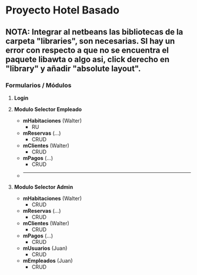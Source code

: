 # Proyecto Hotel Basado

## NOTA: Integrar al netbeans las bibliotecas de la carpeta "libraries", son necesarias. SI hay un error con respecto a que no se encuentra el paquete libawta o algo asi, click derecho en "library" y añadir "absolute layout".

### Formularios / Módulos
1. **Login**

2. **Modulo Selector Empleado**
   - **mHabitaciones** (Walter)
      - RU
   - **mReservas** (...)
      - CRUD 
   - **mClientes** (Walter)
      - CRUD
   - **mPagos**   (...)
      - CRUD
   - ****

3. **Modulo Selector Admin**
   - **mHabitaciones** (Walter)
      - CRUD
   - **mReservas** (...)
      - CRUD
   - **mClientes** (Walter)
      - CRUD
   - **mPagos**   (...)
      - CRUD
   - **mUsuarios** (Juan)
      - CRUD
   - **mEmpleados** (Juan)
      - CRUD
